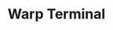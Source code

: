 ---
description: Warp is available for Linux, and has multiple distributions available
  including Ubuntu, Fedora, Debian, and Arch Linux.
link: https://warp.dev/linux-terminal
shortname: warp.dev-lup
title: Warp Terminal
---